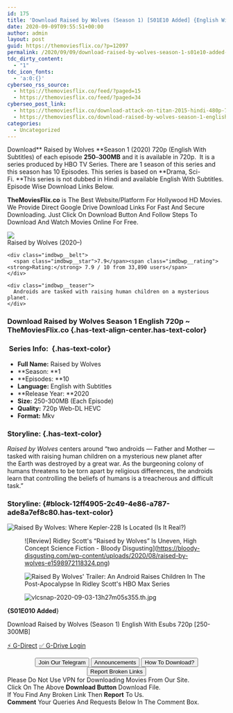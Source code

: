 ```yaml
---
id: 175
title: 'Download Raised by Wolves (Season 1) [S01E10 Added] {English With Subtitles} WeB-DL 720p [250MB]'
date: 2020-09-09T09:55:51+00:00
author: admin
layout: post
guid: https://themoviesflix.co/?p=12097
permalink: /2020/09/09/download-raised-by-wolves-season-1-s01e10-added-english-with-subtitles-web-dl-720p-250mb/
tdc_dirty_content:
  - "1"
tdc_icon_fonts:
  - 'a:0:{}'
cyberseo_rss_source:
  - https://themoviesflix.co/feed/?paged=15
  - https://themoviesflix.co/feed/?paged=34
cyberseo_post_link:
  - https://themoviesflix.co/download-attack-on-titan-2015-hindi-480p-720p/
  - https://themoviesflix.co/download-raised-by-wolves-season-1-english-720p/
categories:
  - Uncategorized
---
```

Download**&nbsp;Raised by Wolves&nbsp;**Season 1 (2020)&nbsp;720p&nbsp;(English With Subtitles) of each episode&nbsp;**250**–**300MB**&nbsp;and it is available in&nbsp;720p. &nbsp;It is a series produced by&nbsp;HBO TV Series. There are 1 season of this series and this season has 10 Episodes. This series is based on **Drama, Sci-Fi.&nbsp;**This series is not dubbed in Hindi and available English With Subtitles. Episode Wise Download Links Below.

**TheMoviesFlix.co**&nbsp;is The Best Website/Platform For Hollywood HD Movies. We Provide Direct Google Drive Download Links For Fast And Secure Downloading. Just Click On Download Button And Follow Steps To Download And Watch Movies Online For Free.

<div class="imdbwp imdbwp--movie dark">
  <div class="imdbwp__thumb">
    <a class="imdbwp__link" target="_blank" title="Raised by Wolves" href="https://www.imdb.com/title/tt9170108/" rel="nofollow noopener noreferrer"><img class="imdbwp__img" src="https://m.media-amazon.com/images/M/MV5BYWUzMGZjNjgtMzkwYS00MTdhLTlhYzItYTEzMjRjMjkzZmM3XkEyXkFqcGdeQXVyMTE5MzYzMDE5._V1_SX300.jpg" /></a>
  </div>
  
  <div class="imdbwp__content">
    <div class="imdbwp__header">
      <span class="imdbwp__title">Raised by Wolves</span> (2020–)
    </div>
    
    <div class="imdbwp__belt">
      <span class="imdbwp__star">7.9</span><span class="imdbwp__rating"><strong>Rating:</strong> 7.9 / 10 from 33,890 users</span>
    </div>
    
    <div class="imdbwp__teaser">
      Androids are tasked with raising human children on a mysterious planet.
    </div>
  </div>
</div>

### Download Raised by Wolves Season 1 English 720p ~ TheMoviesFlix.co {.has-text-align-center.has-text-color}

### &nbsp;Series Info:&nbsp; {.has-text-color}

  * **Full Name:**&nbsp;Raised by Wolves
  * **Season:&nbsp;**1
  * **Episodes:&nbsp;**10
  * **Language:**&nbsp;English with Subtitles
  * **Release Year:&nbsp;**2020
  * **Size:**&nbsp;250-300MB (Each Episode)
  * **Quality:**&nbsp;720p Web-DL HEVC
  * **Format:**&nbsp;Mkv

### Storyline: {.has-text-color}

_Raised by Wolves_&nbsp;centers around “two&nbsp;androids&nbsp;— Father and Mother — tasked with raising human children on a mysterious new planet after the&nbsp;Earth&nbsp;was destroyed by a great war. As the burgeoning colony of humans threatens to be torn apart by religious differences, the androids learn that controlling the beliefs of humans is a treacherous and difficult task.”

### Storyline: {#block-12ff4905-2c49-4e86-a787-ade8a7ef8c80.has-text-color}<figure class="wp-block-image">

![Raised By Wolves: Where Kepler-22B Is Located (Is It Real?)](https://static2.srcdn.com/wordpress/wp-content/uploads/2020/09/Raised-by-wolves-Kepler-22b.jpg?q=50&fit=crop&w=960&h=500) </figure> <figure class="wp-block-image">![Review] Ridley Scott's “Raised by Wolves” Is Uneven, High Concept Science Fiction - Bloody Disgusting](https://bloody-disgusting.com/wp-content/uploads/2020/08/raised-by-wolves-e1598972118324.png)</figure> <figure class="wp-block-image">![Raised By Wolves' Trailer: An Android Raises Children In The Post-Apocalypse In Ridley Scott's HBO Max Series](https://theplaylist.net/wp-content/uploads/2020/08/Raised-by-Wolves-HBO-Max.jpeg)</figure> <figure class="wp-block-image alignwide">![vlcsnap-2020-09-03-13h27m05s355.th.jpg](https://catimage.net/images/2020/09/03/vlcsnap-2020-09-03-13h27m05s355.th.jpg)</figure> 

<p class="has-text-align-center has-vivid-red-color has-text-color">
  <strong>{S01E010 Added</strong>}
</p>

<p class="has-text-align-center has-text-color has-medium-font-size">
  Download Raised by Wolves (Season 1) English With Esubs 720p [250-300MB]
</p>

<p class="has-text-align-center">
  <a class="maxbutton-13 maxbutton maxbutton-g-direct-1" target="_blank" title="tooltip" rel="nofollow noopener noreferrer" href="https://coinquint.com/a10685/"><span class="mb-text">⚡️ G-Direct</span></a> <a class="maxbutton-14 maxbutton maxbutton-g-drive" target="_blank" title="tooltip" rel="nofollow noopener noreferrer" href="https://coinquint.com/a10705/"><span class="mb-text">✅ G-Drive Login</span></a>
</p>

<center>
</center>

<center>
  <a href="https://t.me/themoviesflixcom" target="_blank" data-wpel-link="external" rel="nofollow external noopener noreferrer"><button class="button button5">Join Our Telegram</button></a> <a href="https://themoviesflix.co/download-raised-by-wolves-season-1-english-720p/#" target="_blank" data-wpel-link="external" rel="nofollow external noopener noreferrer"><button class="button button5">Announcements</button></a> <a href="https://themoviesflix.com/how-to-download/" target="_blank" data-wpel-link="external" rel="nofollow external noopener noreferrer"><button class="button button5">How To Download?</button></a> <a href="https://themoviesflix.co/download-raised-by-wolves-season-1-english-720p/#" target="_blank" data-wpel-link="external" rel="nofollow external noopener noreferrer"><button class="button button5">Report Broken Links</button></a>
</center>

<div class="alert alert-danger">
  Please Do Not Use VPN for Downloading Movies From Our Site.
</div>

<div class="alert alert-success">
  Click On The Above <strong>Download Button</strong> Download File.
</div>

<div class="alert alert-warning">
  If You Find Any Broken Link Then <strong>Report</strong> To Us.
</div>

<div class="alert alert-info">
  <strong>Comment</strong> Your Queries And Requests Below In The Comment Box.
</div>